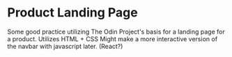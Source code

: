 # Product Landing Page
Some good practice utilizing The Odin Project's basis for a landing page for a product.
Utilizes HTML + CSS 
Might make a more interactive version of the navbar with javascript later. (React?)
